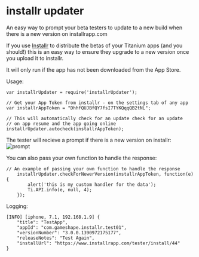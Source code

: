 # installr updater
An easy way to prompt your beta testers to update to a new build when there is a new version on installrapp.com

If you use [Installr](http://www.installrapp.com) to distribute the betas of your Titanium apps (and you should!) this is an easy way to ensure they upgrade to a new version once you upload it to installr.

It will only run if the app has not been downloaded from the App Store.

Usage:

```
var installrUpdater = require('installrUpdater');

// Get your App Token from installr - on the settings tab of any app
var installrAppToken = "DhhfQUJBfQY7fsI7TYKQqqQB2tNL";

// This will automatically check for an update check for an update
// on app resume and the app going online
installrUpdater.autocheck(installrAppToken);
```

The tester will recieve a prompt if there is a new version on installr:
![prompt](https://dl.dropboxusercontent.com/u/843217/installr/upgrade.png)

You can also pass your own function to handle the response:

```
// An example of passing your own function to handle the response
	installrUpdater.checkForNewerVersion(installrAppToken, function(e) {
		alert('this is my custom handler for the data');
		Ti.API.info(e, null, 4);
	});
```

Logging:

```
[INFO] [iphone, 7.1, 192.168.1.9] {
    "title": "TestApp",
    "appId": "com.gameshape.installr.test01",
    "versionNumber": "3.0.0.1390972175177",
    "releaseNotes": "Test Again",
    "installUrl": "https://www.installrapp.com/tester/install/44"
}

```
